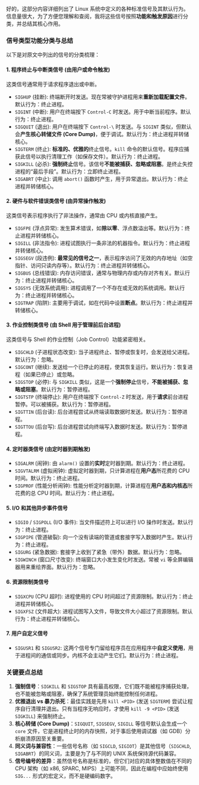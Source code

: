 好的，这部分内容详细列出了 Linux 系统中定义的各种标准信号及其默认行为。信息量很大，为了方便您理解和查阅，我将这些信号按照**功能和触发原因**进行分类，并总结其核心作用。

### 信号类型功能分类与总结

以下是对原文中列出的信号的分类梳理：

#### 1. 程序终止与中断类信号 (由用户或命令触发)

这类信号通常用于请求程序退出或中断。

* `SIGHUP` (挂断): 终端断开时发送。现在常被守护进程用来**重新加载配置文件**。默认行为：终止进程。
* `SIGINT` (中断): 用户在终端按下 `Control-C` 时发送。用于中断当前程序。默认行为：终止进程。
* `SIGQUIT` (退出): 用户在终端按下 `Control-\` 时发送。与 `SIGINT` 类似，但默认会**产生核心转储文件 (Core Dump)**，便于调试。默认行为：终止进程并转储核心。
* `SIGTERM` (终止): **标准的、优雅的**终止信号。`kill` 命令的默认信号。程序应捕获此信号以执行清理工作（如保存文件）。默认行为：终止进程。
* `SIGKILL` (必杀): **强制终止**信号。该信号**不能被捕获、忽略或阻塞**。是终止失控进程的“最后手段”。默认行为：立即终止进程。
* `SIGABRT` (中止): 调用 `abort()` 函数时产生，用于异常退出。默认行为：终止进程并转储核心。

#### 2. 硬件与软件错误类信号 (由异常操作触发)

这类信号表示程序执行了非法操作，通常由 CPU 或内核直接产生。

* `SIGFPE` (浮点异常): 发生算术错误，如**除以零**、浮点数溢出等。默认行为：终止进程并转储核心。
* `SIGILL` (非法指令): 进程试图执行一条非法的机器指令。默认行为：终止进程并转储核心。
* `SIGSEGV` (段违例): **最常见的信号之一**，表示程序访问了无效的内存地址（如空指针、访问只读内存等）。默认行为：终止进程并转储核心。
* `SIGBUS` (总线错误): 内存访问错误，通常与物理内存或内存对齐有关。默认行为：终止进程并转储核心。
* `SIGSYS` (无效系统调用): 进程调用了一个不存在或无效的系统调用。默认行为：终止进程并转储核心。
* `SIGTRAP` (陷阱): 主要用于调试，如在代码中设置**断点**。默认行为：终止进程并转储核心。

#### 3. 作业控制类信号 (由 Shell 用于管理前后台进程)

这类信号与 Shell 的作业控制（Job Control）功能紧密相关。

* `SIGCHLD` (子进程状态改变): 当子进程终止、暂停或恢复时，会发送给父进程。默认行为：忽略。
* `SIGCONT` (继续): 发送给一个已停止的进程，使其恢复运行。默认行为：恢复进程（如果已停止）或忽略。
* `SIGSTOP` (必停): 与 `SIGKILL` 类似，这是一个**强制停止**信号，**不能被捕获、忽略或阻塞**。默认行为：暂停进程。
* `SIGTSTP` (终端停止): 用户在终端按下 `Control-Z` 时发送，用于**请求**前台进程暂停。可以被捕获。默认行为：暂停进程。
* `SIGTTIN` (后台读): 后台进程尝试从终端读取数据时发送。默认行为：暂停进程。
* `SIGTTOU` (后台写): 后台进程尝试向终端写入数据时发送。默认行为：暂停进程。

#### 4. 定时器类信号 (由定时器到期触发)

* `SIGALRM` (闹钟): 由 `alarm()` 设置的**实时**定时器到期。默认行为：终止进程。
* `SIGVTALRM` (虚拟闹钟): 虚拟定时器到期，只计算进程在**用户态**所花费的 CPU 时间。默认行为：终止进程。
* `SIGPROF` (性能分析闹钟): 性能分析定时器到期，计算进程在**用户态和内核态**所花费的总 CPU 时间。默认行为：终止进程。

#### 5. I/O 和其他异步事件信号

* `SIGIO` / `SIGPOLL` (I/O 事件): 当文件描述符上可以进行 I/O 操作时发送。默认行为：终止进程。
* `SIGPIPE` (管道破裂): 向一个没有读端的管道或套接字写入数据时产生。默认行为：终止进程。
* `SIGURG` (紧急数据): 套接字上收到了紧急（带外）数据。默认行为：忽略。
* `SIGWINCH` (窗口尺寸改变): 终端窗口大小发生变化时发送。常被 `vi` 等全屏编辑器用来重绘界面。默认行为：忽略。

#### 6. 资源限制类信号

* `SIGXCPU` (CPU 超时): 进程使用的 CPU 时间超过了资源限制。默认行为：终止进程并转储核心。
* `SIGXFSZ` (文件超大): 进程试图写入文件，导致文件大小超过了资源限制。默认行为：终止进程并转储核心。

#### 7. 用户自定义信号

* `SIGUSR1` 和 `SIGUSR2`: 这两个信号专门留给程序员在应用程序中**自定义使用**，用于进程间的通信或同步。内核不会主动产生它们。默认行为：终止进程。

### 关键要点总结

1.  **强制信号**：`SIGKILL` 和 `SIGSTOP` 具有最高权限，它们既不能被程序捕获处理，也不能被忽略或阻塞，确保了系统管理员始终能控制任何进程。
2.  **优雅退出 vs 暴力杀死**：最佳实践是先用 `kill <PID>` (发送 `SIGTERM`) 尝试让程序自行清理并退出。只有当程序无响应时，才使用 `kill -9 <PID>` (发送 `SIGKILL`) 来强制终止。
3.  **核心转储 (Core Dump)**：`SIGQUIT`, `SIGSEGV`, `SIGILL` 等信号默认会生成一个 `core` 文件，它是进程终止时的内存快照，对于事后使用调试器（如 GDB）分析崩溃原因至关重要。
4.  **同义词与兼容性**：一些信号名称（如 `SIGCLD`, `SIGIOT`）是其他信号（`SIGCHLD`, `SIGABRT`）的同义词，主要是为了与不同的 UNIX 系统保持源代码兼容。
5.  **信号编号的差异**：虽然信号名称是标准的，但它们对应的具体整数值在不同的 CPU 架构（如 x86, SPARC, MIPS）上可能不同，因此在编程中应始终使用 `SIG...` 形式的宏定义，而不是硬编码数字。